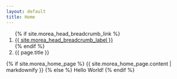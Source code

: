 ```yaml
---
layout: default
title: Home
---
```


<div class="breadcrumb-bar">
  <div class="container">
    <ol class="breadcrumb">
        {% if site.morea_head_breadcrumb_link %}
          <li><a href="{{ site.morea_head_breadcrumb_link }}">{{ site.morea_head_breadcrumb_label }}</a></li>
          {% endif %}
      <li class="active">{{ page.title }}</li>
    </ol>
  </div>
</div>

<div class="container">
{% if site.morea_home_page %}
  {{ site.morea_home_page.content | markdownify }}
{% else %}
	Hello World!
{% endif %}
</div>

